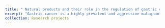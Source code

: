 ```yaml
---
title: " Natural products and their role in the regulation of gastric cancer"
excerpt: "Gastric cancer is a highly prevalent and aggressive malignant neoplasm, with the fifth highest incidence and fourth highest prevalence in the world. Conventional remedies for advanced stages of the ailment comprise surgical procedures, radiation therapy, hormone therapy, immunotherapy, and chemotherapy, which often causes severe side effects. The potency of these interventions has the potential to be improved by the inclusion of natural components. The forthcoming study endeavors to explore the potential of natural products and underlying molecular mechanisms in the prevention and treatment of gastric cancer from a therapeutic perspective.<br/><img src='/images/500x300.png'>" 
collection: Research projects
---
```


